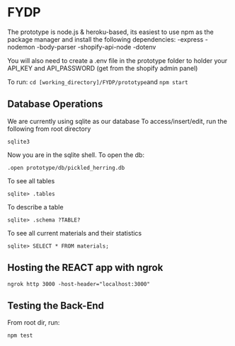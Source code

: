 # FYDP


The prototype is node.js & heroku-based, its easiest to use npm as the package manager and install the following dependencies:
-express
-nodemon
-body-parser
-shopify-api-node
-dotenv

You will also need to create a .env file in the prototype folder to holder your API_KEY and API_PASSWORD (get from the shopify admin panel)

To run:
`cd [working_directory]/FYDP/prototype`and
`npm start`

## Database Operations
We are currently using sqlite as our database
To access/insert/edit, run the following from root directory
```
sqlite3
```

Now you are in the sqlite shell. 
To open the db:
```
.open prototype/db/pickled_herring.db
```

To see all tables
```
sqlite> .tables
```

To describe a table

```
sqlite> .schema ?TABLE?
```

To see all current materials and their statistics
```
sqlite> SELECT * FROM materials;
```

## Hosting the REACT app with ngrok
```
ngrok http 3000 -host-header="localhost:3000"
```

## Testing the Back-End
From root dir, run:
```
npm test
```